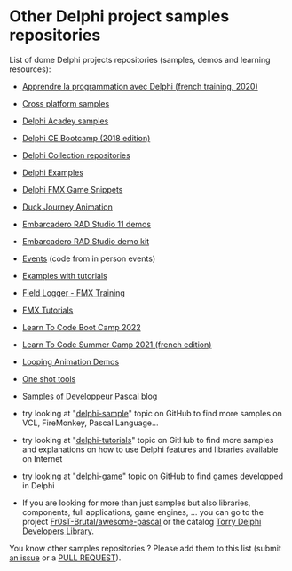 # Other Delphi project samples repositories

List of dome Delphi projects repositories (samples, demos and learning resources):

* [Apprendre la programmation avec Delphi (french training, 2020)](https://github.com/DeveloppeurPascal/ApprendreLaProgrammationAvecDelphi)
* [Cross platform samples](https://github.com/FMXExpress/Cross-Platform-Samples)
* [Delphi Acadey samples](https://github.com/flrizzato/DelphiAcademy)
* [Delphi CE Bootcamp (2018 edition)](https://github.com/Embarcadero/DelphiCEBootcamp)
* [Delphi Collection repositories](https://github.com/walwalwalides?tab=repositories&q=Delphi-Collection&type=&language=&sort=)
* [Delphi Examples](https://github.com/marciomichelluzzi/delphiExamples)
* [Delphi FMX Game Snippets](https://github.com/DeveloppeurPascal/DelphiFMXGameSnippets)
* [Duck Journey Animation](https://github.com/DeveloppeurPascal/Duck-Animation-Sidaction2021)
* [Embarcadero RAD Studio 11 demos](https://github.com/Embarcadero/RADStudio11Demos)
* [Embarcadero RAD Studio demo kit](https://github.com/Embarcadero/RADStudio-DemoKit)
* [Events](https://github.com/flrizzato/EVENTS) (code from in person events)
* [Examples with tutorials](https://github.com/viniciussanchez/examples)
* [Field Logger - FMX Training](https://github.com/Embarcadero/FieldLogger-FMXTraining)
* [FMX Tutorials](https://github.com/viniciusfbb/fmx_tutorials)
* [Learn To Code Boot Camp 2022](https://github.com/LearnDelphiorg/BootCamp2022)
* [Learn To Code Summer Camp 2021 (french edition)](https://github.com/DeveloppeurPascal/LearnToCodeSummerCamp2021)
* [Looping Animation Demos](https://github.com/DeveloppeurPascal/LoopingAnimationDemo)
* [One shot tools](https://github.com/DeveloppeurPascal/one-shot-tools)
* [Samples of Developpeur Pascal blog](https://github.com/DeveloppeurPascal/exemples)

* try looking at "[delphi-sample](https://github.com/topics/delphi-sample)" topic on GitHub to find more samples on VCL, FireMonkey, Pascal Language...

* try looking at "[delphi-tutorials](https://github.com/topics/delphi-tutorials)" topic on GitHub to find more samples and explanations on how to use Delphi features and libraries available on Internet

* try looking at "[delphi-game](https://github.com/topics/delphi-game)" topic on GitHub to find games developped in Delphi

* If you are looking for more than just samples but also libraries, components, full applications, game engines, ... you can go to the project [Fr0sT-Brutal/awesome-pascal](https://github.com/Fr0sT-Brutal/awesome-pascal) or the catalog [Torry Delphi Developers Library](https://torry.net).

You know other samples repositories ? Please add them to this list (submit [an issue](https://github.com/DeveloppeurPascal/Delphi-samples/issues) or a [PULL REQUEST](CONTRIBUTING.md)).
